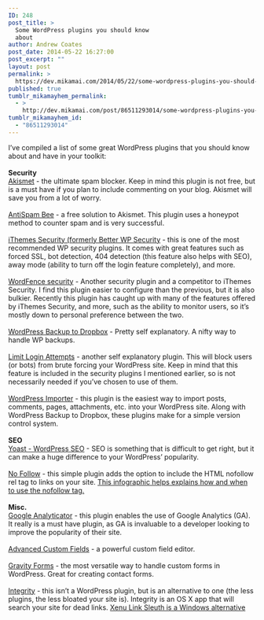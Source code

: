```yaml
---
ID: 248
post_title: >
  Some WordPress plugins you should know
  about
author: Andrew Coates
post_date: 2014-05-22 16:27:00
post_excerpt: ""
layout: post
permalink: >
  https://dev.mikamai.com/2014/05/22/some-wordpress-plugins-you-should-know-about/
published: true
tumblr_mikamayhem_permalink:
  - >
    http://dev.mikamai.com/post/86511293014/some-wordpress-plugins-you-should-know-about
tumblr_mikamayhem_id:
  - "86511293014"
---
```

<p>I&rsquo;ve compiled a list of some great WordPress plugins that you should know about and have in your toolkit:
<br /><br /><b>Security</b>
<br /><a href="http://www.akismet.com">Akismet</a> - the ultimate spam blocker. Keep in mind this plugin is not free, but is a must have if you plan to include commenting on your blog. Akismet will save you from a lot of worry.
<br /><br /><a href="http://wordpress.org/plugins/antispam-bee/">AntiSpam Bee</a> - a free solution to Akismet. This plugin uses a honeypot method to counter spam and is very successful. 
<br /><br /><a href="https://wordpress.org/plugins/better-wp-security//">iThemes Security (formerly Better WP Security</a> - this is one of the most recommended WP security plugins. It comes with great features such as forced SSL, bot detection, 404 detection (this feature also helps with SEO), away mode (ability to turn off the login feature completely), and more.
<br /><br /><a href="https://wordpress.org/plugins/wordfence/">WordFence security</a> - Another security plugin and a competitor to iThemes Security. I find this plugin easier to configure than the previous, but it is also bulkier. Recently this plugin has caught up with many of the features offered by iThemes Security, and more, such as the ability to monitor users, so it&rsquo;s mostly down to personal preference between the two.
<br /><br /><a href="http://wpb2d.com/">WordPress Backup to Dropbox</a> - Pretty self explanatory. A nifty way to handle WP backups.
<br /><br /><a href="https://wordpress.org/plugins/limit-login-attempts/">Limit Login Attempts</a> - another self explanatory plugin. This will block users (or bots) from brute forcing your WordPress site. Keep in mind that this feature is included in the security plugins I mentioned earlier, so is not necessarily needed if you&rsquo;ve chosen to use of them.
<br /><br /><a href="https://wordpress.org/plugins/wordpress-importer/">WordPress Importer</a> - this plugin is the easiest way to import posts, comments, pages, attachments, etc. into your WordPress site. Along with WordPress Backup to Dropbox, these plugins make for a simple version control system.
<br /><br /><b>SEO</b>
<br /><a href="http://wordpress.org/plugins/wordpress-seo/"> Yoast - WordPress SEO</a> - SEO is something that is difficult to get right, but it can make a huge difference to your WordPress&rsquo; popularity.
<br /><br /><a href="http://wordpress.org/plugins/nofollow/">No Follow</a> - this simple plugin adds the option to include the HTML nofollow rel tag to links on your site. <a href="http://searchengineland.com/figz/wp-content/seloads/2013/10/nofollowtag-1000-2919.png">This infographic helps explains how and when to use the nofollow tag.</a>
<br /><br /><b>Misc.</b>
<br /><a href="http://wordpress.org/plugins/google-analyticator/">Google Analyticator</a> - this plugin enables the use of Google Analytics (GA). It really is a must have plugin, as GA is invaluable to a developer looking to improve the popularity of their site.
<br /><br /><a href="http://www.advancedcustomfields.com/">Advanced Custom Fields</a> - a powerful custom field editor.
<br /><br /><a href="http://www.gravityforms.com/">Gravity Forms</a> - the most versatile way to handle custom forms in WordPress. Great for creating contact forms.
<br /><br /><a href="http://peacockmedia.co.uk/integrity/">Integrity</a> - this isn&rsquo;t a WordPress plugin, but is an alternative to one (the less plugins, the less bloated your site is). Integrity is an OS X app that will search your site for dead links. <a href="http://xenus-link-sleuth.en.softonic.com/">Xenu Link Sleuth is a Windows alternative</a></p>